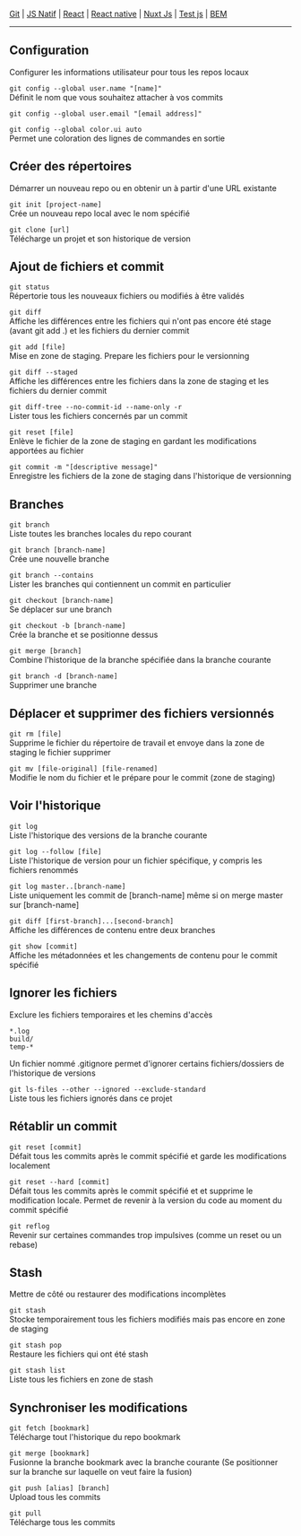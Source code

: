 [Git](https://github.com/d0ganoo/Docs/blob/master/git.md) | [JS Natif](https://github.com/d0ganoo/Docs/blob/master/JS_Natif.md)   | [React](https://github.com/d0ganoo/Docs/blob/master/react.md) | [React native](https://github.com/d0ganoo/Docs/blob/master/react_native.md) | [Nuxt Js](https://github.com/d0ganoo/Docs/blob/master/nuxt.md) | [Test js](https://github.com/d0ganoo/Docs/blob/master/testJS.md) | [BEM](https://github.com/d0ganoo/Docs/blob/master/BEM.md)

* * * 

Configuration
---
Configurer les informations utilisateur pour tous les repos locaux

<code>git config --global user.name "[name]"</code><br>
Définit le nom que vous souhaitez attacher à vos commits

<code>git config --global user.email "[email address]"</code><br>

<code>git config --global color.ui auto</code><br>
Permet une coloration des lignes de commandes en sortie

Créer des répertoires
---
Démarrer un nouveau repo ou en obtenir un à partir d'une URL existante

<code>git init [project-name]</code><br>
Crée un nouveau repo local avec le nom spécifié

<code>git clone [url]</code><br>
Télécharge un projet et son historique de version

Ajout de fichiers et commit
---

<code>git status</code><br>
Répertorie tous les nouveaux fichiers ou modifiés à être validés

<code>git diff</code><br>
Affiche les différences entre les fichiers qui n'ont pas encore été stage (avant git add .) et les fichiers du dernier commit

<code>git add [file]</code><br>
Mise en zone de staging. Prepare les fichiers pour le versionning

<code>git diff --staged</code><br>
Affiche les différences entre les fichiers dans la zone de staging et les fichiers du dernier commit

<code>git diff-tree --no-commit-id --name-only -r <commit></code><br>
Lister tous les fichiers concernés par un commit

<code>git reset [file]</code><br>
Enlève le fichier de la zone de staging en gardant les modifications apportées au fichier

<code>git commit -m "[descriptive message]"</code><br>
Enregistre les fichiers de la zone de staging dans l'historique de versionning

Branches
---

<code>git branch</code><br>
Liste toutes les branches locales du repo courant

<code>git branch [branch-name]</code><br>
Crée une nouvelle branche

<code>git branch --contains <commit></code><br>
Lister les branches qui contiennent un commit en particulier

<code>git checkout [branch-name]</code><br>
Se déplacer sur une branch

<code>git checkout -b [branch-name]</code><br>
Crée la branche et se positionne dessus

<code>git merge [branch]</code><br>
Combine l'historique de la branche spécifiée dans la branche courante

<code>git branch -d [branch-name]</code><br>
Supprimer une branche

Déplacer et supprimer des fichiers versionnés
---

<code>git rm [file]</code><br>
Supprime le fichier du répertoire de travail et envoye dans la zone de staging le fichier supprimer

<code>git mv [file-original] [file-renamed]</code><br>
Modifie le nom du fichier et le prépare pour le commit (zone de staging)

Voir l'historique
----

<code>git log</code><br>
Liste l'historique des versions de la branche courante

<code>git log --follow [file]</code><br>
Liste l'historique de version pour un fichier spécifique, y compris les fichiers renommés

<code>git log master..[branch-name]</code><br>
Liste uniquement les commit de [branch-name] même si on merge master sur [branch-name]

<code>git diff [first-branch]...[second-branch]</code><br>
Affiche les différences de contenu entre deux branches

<code>git show [commit]</code><br>
Affiche les métadonnées et les changements de contenu pour le commit spécifié

Ignorer les fichiers
---
Exclure les fichiers temporaires et les chemins d'accès
```
*.log
build/
temp-*
```
Un fichier nommé .gitignore permet d'ignorer certains fichiers/dossiers de l'historique de versions

<code>git ls-files --other --ignored --exclude-standard</code><br>
Liste tous les fichiers ignorés dans ce projet

Rétablir un commit
---

<code>git reset [commit]</code><br>
Défait tous les commits après le commit spécifié et garde les modifications localement

<code>git reset --hard [commit]</code><br>
Défait tous les commits après le commit spécifié et et supprime le modification locale.
Permet de revenir à la version du code au moment du commit spécifié

<code>git reflog</code><br>
Revenir sur certaines commandes trop impulsives (comme un reset ou un rebase)

Stash
---
Mettre de côté ou restaurer des modifications incomplètes

<code>git stash</code><br>
Stocke temporairement tous les fichiers modifiés mais pas encore en zone de staging

<code>git stash pop</code><br>
Restaure les fichiers qui ont été stash

<code>git stash list</code><br>
Liste tous les fichiers en zone de stash

Synchroniser les modifications
---

<code>git fetch [bookmark]</code><br>
Télécharge tout l'historique du repo bookmark

<code>git merge [bookmark]</code><br>
Fusionne la branche bookmark avec la branche courante (Se positionner sur la branche sur laquelle on veut faire la fusion)

<code>git push [alias] [branch]</code><br>
Upload tous les commits 

<code>git pull</code><br>
Télécharge tous les commits
